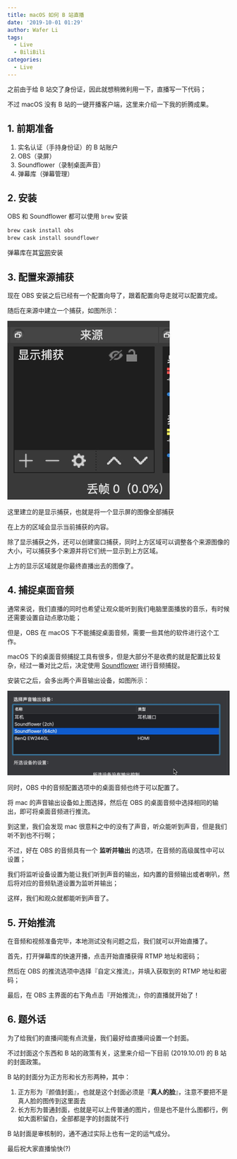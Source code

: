 ```yaml
---
title: macOS 如何 B 站直播
date: '2019-10-01 01:29'
author: Wafer Li
tags:
  - Live
  - BiliBili
categories:
  - Live
---
```


之前由于给 B 站交了身份证，因此就想稍微利用一下，直播写一下代码；

不过 macOS 没有 B 站的一键开播客户端，这里来介绍一下我的折腾成果。

<!-- more -->

## 1. 前期准备

1. 实名认证（手持身份证）的 B 站账户
2. OBS（录屏）
3. Soundflower（录制桌面声音）
4. 弹幕库（弹幕管理）

## 2. 安装

OBS 和 Soundflower 都可以使用 `brew` 安装

```sh
brew cask install obs
brew cask install soundflower
```

弹幕库在其[官网](http://bilibili.danmaku.live)安装

## 3. 配置来源捕获

现在 OBS 安装之后已经有一个配置向导了，跟着配置向导走就可以配置完成。

随后在来源中建立一个捕获，如图所示：

![建立捕获](../../images/建立捕获.png)

这里建立的是显示捕获，也就是将一个显示屏的图像全部捕获

在上方的区域会显示当前捕获的内容。

除了显示捕获之外，还可以创建窗口捕获，同时上方区域可以调整各个来源图像的大小，可以捕获多个来源并将它们统一显示到上方区域。

上方的显示区域就是你最终直播出去的图像了。

## 4. 捕捉桌面音频

通常来说，我们直播的同时也希望让观众能听到我们电脑里面播放的音乐，有时候还需要设置自动点歌功能；

但是，OBS 在 macOS 下不能捕捉桌面音频，需要一些其他的软件进行这个工作。

macOS 下的桌面音频捕捉工具有很多，但是大部分不是收费的就是配置比较复杂，经过一番对比之后，决定使用 [Soundflower](https://github.com/mattingalls/Soundflower) 进行音频捕捉。

安装它之后，会多出两个声音输出设备，如图所示：

![Soundflower 音频输出设备](../../images/soundflower-音频输出设备.png)

同时，OBS 中的音频配置选项中的桌面音频也终于可以配置了。

将 mac 的声音输出设备如上图选择，然后在 OBS 的桌面音频中选择相同的输出，即可将桌面音频进行推流。

到这里，我们会发现 mac 很意料之中的没有了声音，听众能听到声音，但是我们听不到也不行啊；

不过，好在 OBS 的音频具有一个 **监听并输出** 的选项，在音频的高级属性中可以设置；

我们将监听设备设置为能让我们听到声音的输出，如内置的音频输出或者喇叭，然后将对应的音频轨道设置为监听并输出；

这样，我们和观众就都能听到声音了。

## 5. 开始推流

在音频和视频准备完毕，本地测试没有问题之后，我们就可以开始直播了。

首先，打开弹幕库的快速开播，点击开始直播获得 RTMP 地址和密码；

然后在 OBS 的推流选项中选择『自定义推流』，并填入获取到的 RTMP 地址和密码；

最后，在 OBS 主界面的右下角点击『开始推流』，你的直播就开始了！

## 6. 题外话

为了给我们的直播间能有点流量，我们最好给直播间设置一个封面。

不过封面这个东西和 B 站的政策有关，这里来介绍一下目前 (2019.10.01) 的 B 站的封面政策。

B 站的封面分为正方形和长方形两种，其中：

1. 正方形为『颜值封面』，也就是这个封面必须是『**真人的脸**』，注意不要把不是真人脸的图传到这里面去
2. 长方形为普通封面，也就是可以上传普通的图片，但是也不是什么图都行，例如大面积留白，全部都是字的封面就不行

B 站封面是审核制的，通不通过实际上也有一定的运气成分。

最后祝大家直播愉快(?)
